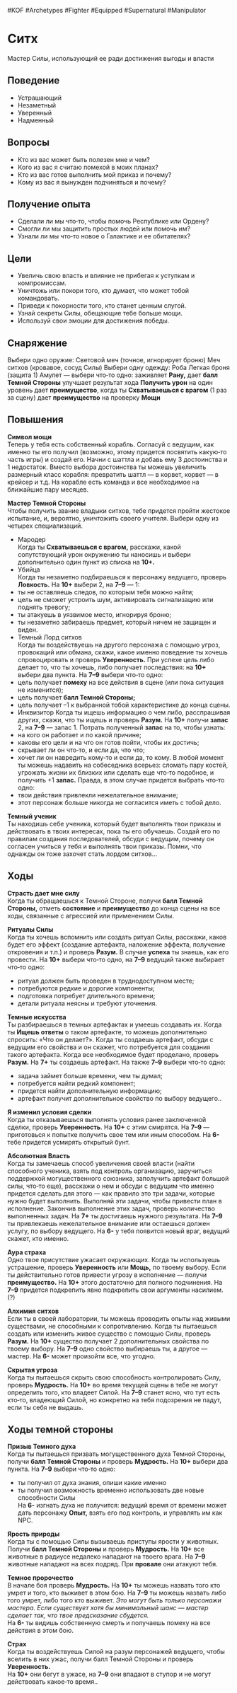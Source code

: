 #KOF #Archetypes #Fighter  #Equipped #Supernatural #Manipulator 

# Ситх
Мастер Силы, использующий ее ради достижения выгоды и власти

## Поведение
- Устрашающий  
- Незаметный  
- Уверенный  
- Надменный

## Вопросы
-  Кто из вас может быть полезен мне и чем?  
-  Кого из вас я считаю помехой в моих планах?  
-  Кто из вас готов выполнить мой приказ и почему?  
-  Кому из вас я вынужден подчиняться и почему?


## Получение опыта
-  Сделали ли мы что‑то, чтобы помочь Республике или Ордену?  
-  Смогли ли мы защитить простых людей или помочь им?  
-  Узнали ли мы что‑то новое о Галактике и ее обитателях?


## Цели
-  Увеличь свою власть и влияние не прибегая к уступкам и компромиссам.  
-  Уничтожь или покори того, кто думает, что может тобой командовать.  
-  Приведи к покорности того, кто станет ценным слугой.  
-  Узнай секреты Силы, обещающие тебе больше мощи.  
-  Используй свои эмоции для достижения победы.


## Снаряжение
Выбери одно оружие:
   Световой меч (точное, игнорирует броню)
   Меч ситхов (кровавое, сосуд Силы)
Выбери одну одежду:
   Роба
   Легкая броня (защита 1)
Амулет — выбери что‑то одно:
   заживляет **Рану,** дает **балл Темной Стороны**
   улучшает результат хода **Получить урон** на один уровень 
   дает **преимущество**, когда ты **Схватываешься с врагом** (1 раз за сцену)
   дает **преимущество** на проверку **Мощи** 


## Повышения  

**Символ мощи**  
Теперь у  тебя есть собственный корабль. Согласуй с  ведущим,  как  именно ты его получил (возможно, этому придется посвятить какую‑то часть игры) и создай его. Начни с шаттла и добавь  ему 3 достоинства и 1 недостаток. Вместо выбора достоинства  ты можешь увеличить размерный класс корабля: превратить  шаттл  — в  корвет, корвет  — в  крейсер и  т.д. На  корабле есть  команда и все необходимое на ближайшие пару месяцев.  

**Мастер Темной Стороны**  
Чтобы получить звание владыки ситхов, тебе придется пройти  жестокое испытание, и, вероятно, уничтожить своего учителя.  Выбери одну из четырех специализаций.  
- Мародер  
Когда ты **Схватываешься с  врагом,** расскажи, какой сопутствующий урон окружению ты наносишь и  выбери дополнительно  один пункт из списка на **10+.**  
- Убийца  
Когда ты незаметно подбираешься к персонажу ведущего, проверь **Ловкость.** На **10+** выбери 2, на **7–9** — 1:  
-  ты не оставляешь следов, по которым тебя можно найти;  
-  цель не  сможет устроить шум, активировать сигнализацию или поднять тревогу;  
-  ты атакуешь в уязвимое место, игнорируя броню;  
-  ты незаметно забираешь предмет, который ничем  не защищен и виден.  
- Темный Лорд ситхов  
Когда ты воздействуешь на  другого персонажа с  помощью  угроз, провокаций или обмана, скажи, какое именно поведение  ты хочешь спровоцировать и проверь **Уверенность.** При успехе  цель либо делает то, что  ты хочешь, либо получает последствия: на **10+** выбери два пункта. На **7–9** выбери что‑то одно:  
-  цель получает **помеху** на все действия в сцене (или пока  ситуация не изменится);  
-  цель получает **балл Темной Стороны;**  
-  цель получает –1 к  выбранной тобой характеристике  до конца сцены.  
- Инквизитор 
Когда ты ищешь информацию о чем либо, расспрашивая других,  скажи, что  ты ищешь и  проверь **Разум.** На  **10+** получи **запас** 2,  на **7–9** — запас 1. Потрать полученный **запас** на то, чтобы узнать:  
-  на кого он работает и по какой причине;  
-  каковы его цели и на что он готов пойти, чтобы их достичь;  
-  скрывает ли он что‑то, и если да, что что;  
-  хочет ли он навредить кому‑то и если да, то кому.  В любой момент ты можешь надавить на собеседника всерьез:  сломать пару костей, угрожать жизни их  близких или  сделать  еще что‑то подобное, и получить +1 **запас.** Правда, в этом случае придется выбрать что‑то одно:  
-  твои действия привлекли нежелательное внимание;  
-  этот персонаж больше никогда не  согласится иметь  с тобой дело.  

**Темный ученик**  
Ты находишь себе ученика, который будет выполнять твои приказы  и  действовать в  твоих интересах, пока ты его обучаешь. Создай  его по  правилам создания последователей, обсуди с  ведущим,  почему он согласен учиться у  тебя и  выполнять твои приказы.  Помни, что однажды он тоже захочет стать лордом ситхов…


## Ходы

**Страсть дает мне силу**  
Когда ты обращаешься к  Темной Стороне, получи **балл  Темной Стороны,** отметь **cостояние** и  **преимущество**  до  конца сцены на  все ходы, связанные с  агрессией  или применением Силы.  

**Ритуалы Силы**  
Когда ты хочешь вспомнить или создать ритуал Силы,  расскажи, каков будет его эффект (создание артефакта,  наложение эффекта, получение откровения и  т.п.)  и проверь **Разум.** В случае **успеха** ты знаешь, как его  провести. На **10+** выбери что‑то одно, на **7–9** ведущий  также выбирает что‑то одно:  
-  ритуал должен быть проведен в труднодоступном месте;  
-  потребуются редкие и дорогие компоненты;  
-  подготовка потребует длительного времени;  
-  детали ритуала неясны и требуют уточнения.  

**Темные искусства**  
Ты разбираешься в  темных артефактах и  умеешь создавать их. Когда ты **Ищешь ответы** о  таком артефакте,  то можешь дополнительно спросить: «Что он делает?».  Когда ты создаешь артефакт, обсуди с  ведущим его  свойства и  он скажет, что  потребуется для  создания  такого артефакта. Когда все необходимое будет проделано, проверь **Разум.** На **7+** ты создаешь артефакт.  На также **7–9** выбери что‑то одно:  
-  задача займет больше времени, чем ты думал;  
-  потребуется найти редкий компонент;  
-  придется найти дополнительную информацию;  
-  артефакт получит дополнительное свойство  по выбору ведущего..  

**Я изменил условия сделки**  
Когда ты отказываешься выполнять условия ранее  заключенной сделки, проверь **Уверенность**. На  **10+**  с этим смирятся. На **7–9** — приготовься к попытке получить свое тем или иным способом. На **6-** тебе придется  усмирять открытый бунт.

**Абсолютная Власть**  
Когда ты замечаешь способ увеличения своей власти (найти  способного ученика, взять под  контроль организацию,  заручиться поддержкой могущественного союзника, заполучить артефакт большой силы, что‑то еще), расскажи о нем  и обсуди с ведущим что именно придется сделать для этого —  как правило это три задачи, которые нужно будет выполнить.  Выполняй эти задачи, чтобы привести план в исполнение.  Закончив выполнение этих задач, проверь количество  выполненных задач. На **7+** ты достигаешь нужного результата. На  **7–9** ты привлекаешь нежелательное внимание  или остаешься должен услугу, по выбору ведущего. На **6-**  у тебя появится новый враг, ведущий скажет, кто именно.

**Аура страха**  
Одно твое присутствие ужасает окружающих. Когда  ты используешь устрашение, проверь **Уверенность**  или **Мощь,** по  твоему выбору. Если ты действительно  готов привести угрозу в исполнение — получи **преимущество.** На  **10+** этого достаточно для  полного подчинения. На **7–9** придется подкрепить явно подкрепить  свои аргументы насилием.(?) 

**Алхимия ситхов**  
Если ты в  своей лаборатории, ты можешь проводить  опыты над живыми существами, не способными к сопротивлению. Когда ты пытаешься создать или  изменить  живое существо с помощью Силы, проверь **Разум.** На **10+**  существо получает 2 дополнительных свойства по твоему выбору. На **7–9** одно свойство выбираешь ты, а другое — мастер. На **6-** может произойти все, что угодно.  

**Скрытая угроза**  
Когда ты пытаешься скрыть свою способность контролировать Силу, проверь **Мудрость.** На **10+** во время  текущей сцены в  тебе не  могут определить того,  кто  владеет Силой. На  **7–9** станет ясно, что  тут есть  кто‑то, владеющий Силой, но конкретно на тебя подозрения не падут, если ты себя не выдашь.


## Ходы темной стороны

**Призыв Темного духа**  
Когда ты пытаешься призвать могущественного духа  Темной Стороны, получи **балл Темной Стороны** и  проверь **Мудрость.** На  **10+** выбери два пункта. На  **7–9**  выбери что‑то одно:  
-  ты получил от духа знания, опиши какие именно  
-  ты получил возможность временно использовать  две новые способности Силы  
На  **6-** изгнать духа не  получится: ведущий время  от  времени может дать персонажу **Опыт,** взять его  под контроль, и управлять им как NPC.  

**Ярость природы**  
Когда ты с помощью Силы вызываешь приступы ярости  у  животных. Получи **балл Темной Стороны** и  проверь  **Мудрость.** На  **10+** все животные в  радиусе недалеко  нападают на твоего врага. На **7–9** животные нападают  на всех подряд. При **провале** они атакуют тебя.  

**Темное пророчество**  
В начале боя проверь **Мудрость.**  На  **10+** ты можешь назвать того кто  умрет и  того,  кто выживет в этом бою.  На **7–9** ты можешь назвать либо того умрет, либо того  кто выживет. 
*Это могут быть только персонажи мастера. Если существует хотя  бы минимальный шанс  — мастер сделает  так, что твое предсказание сбудется.*  
На  **6-** ты видишь собственную смерть и  получаешь  помеху на все действия в этом бою.  

**Страх**  
Когда ты воздействуешь Силой на разум персонажей  ведущего, чтобы вселить в них ужас, получи балл Темной Стороны и проверь **Уверенность.**  
На **10+** они бегут в ужасе, на **7–9** они впадают в ступор  и не могут действовать какое‑то время..